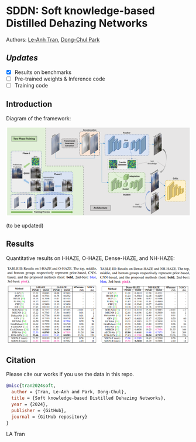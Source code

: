 # SDDN: Soft knowledge-based Distilled Dehazing Networks

Authors: [Le-Anh Tran](https://scholar.google.com/citations?user=WzcUE5YAAAAJ&hl=en), [Dong-Chul Park](https://scholar.google.com/citations?user=VZUH4sUAAAAJ&hl=en)

## ***Updates***
- [x] Results on benchmarks
- [ ] Pre-trained weights & Inference code
- [ ] Training code

## Introduction

Diagram of the framework:

<p align="center">
<img src="docs/SDDN.png" width="1000">
</p>

(to be updated)

## Results

Quantitative results on I-HAZE, O-HAZE, Dense-HAZE, and NH-HAZE:

<p align="center">
<img src="docs/results_ancuti.png" width="1000">
</p>

## Citation

Please cite our works if you use the data in this repo. 

```bibtex
@misc{tran2024soft,
  author = {Tran, Le-Anh and Park, Dong-Chul},
  title = {Soft knowledge-based Distilled Dehazing Networks},
  year = {2024},
  publisher = {GitHub},
  journal = {GitHub repository}
}
```

LA Tran
